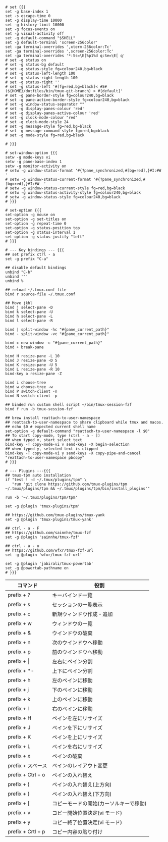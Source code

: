 ```tmux

# set {{{
set -g base-index 1
set -s escape-time 0
set -g display-time 10000
set -g history-limit 10000
set -g focus-events on
set -g visual-activity off
set -g default-command "$SHELL"
set -g default-terminal 'screen-256color'
set -ga terminal-overrides ',xterm-256color:Tc'
set -ga terminal-overrides ',screen-256color:Tc'
set -ga terminal-overrides '*:Ss=\E[%p1%d q:Se=\E[ q'
# set -g status on
# set -g status-bg default
# set -g status-style fg=colour240,bg=black
# set -g status-left-length 100
# set -g status-right-length 100
# set -g status-right ''
# set -g status-left '#[fg=red,bg=black]< #S#(${HOME}/dotfiles/bin/tmux-git-branch) > #[default]'
# set -g pane-border-style fg=colour240,bg=black
# set -g pane-active-border-style fg=colour240,bg=black
# set -g window-status-separator ""
# set -g display-panes-colour 'red'
# set -g display-panes-active-colour 'red'
# set -g clock-mode-colour "red"
# set -g clock-mode-style 24
# set -g message-style fg=red,bg=black
# set -g message-command-style fg=red,bg=black
# set -g mode-style fg=red,bg=black

# }}}

# set-window-option {{{
setw -g mode-keys vi
setw -g pane-base-index 1
setw -g monitor-activity on
# setw -g window-status-format '#{?pane_synchronized,#[bg=red],}#I:#W  '
# setw -g window-status-current-format '#{?pane_synchronized,#[bg=red],}#I:#W  '
# setw -g window-status-current-style fg=red,bg=black
# setw -g window-status-activity-style fg=colour240,bg=black
# setw -g window-status-style fg=colour240,bg=black
# }}}

# set-option {{{
set-option -g mouse on
set-option -g set-titles on
set-option -g repeat-time 0
set-option -g status-position top
set-option -g status-interval 1
set-option -g status-justify "left"
# }}}

# --- Key bindings --- {{{
## set prefix ctrl - a
set -g prefix "C-a"

## disable default bindings
unbind "C-b"
unbind '"'
unbind %

## reload ~/.tmux.conf file
bind r source-file ~/.tmux.conf

## Move jkhl
bind j select-pane -D
bind k select-pane -U
bind h select-pane -L
bind l select-pane -R

bind | split-window -hc "#{pane_current_path}"
bind - split-window -vc "#{pane_current_path}"

bind c new-window -c "#{pane_current_path}"
bind + break-pane

bind H resize-pane -L 10
bind J resize-pane -D 5
bind K resize-pane -U 5
bind L resize-pane -R 10
bind-key o resize-pane -Z

bind i choose-tree
bind w choose-tree -w
bind P switch-client -n
bind N switch-client -p

## binded run custom shell script ~/bin/tmux-session-fzf
bind f run -b tmux-session-fzf

## brew install reattach-to-user-namespace
## reattach-to-user-namespace to share clipboard while tmux and macos.
## echo $0 # expected current shell name
set-option -g default-command "reattach-to-user-namespace -l $0"
## To start copy-mode, type (ctrl - a - ])
## when typed v, start select text
bind-key -T copy-mode-vi v send-keys -X begin-selection
## when typed y, selected text is clipped
bind-key -T copy-mode-vi y send-keys -X copy-pipe-and-cancel "reattach-to-user-namespace pbcopy"
# }}}

# --- Plugins ---{{{
## tmux-tpm auto installation
if "test ! -d ~/.tmux/plugins/tpm" \
   "run 'git clone https://github.com/tmux-plugins/tpm ~/.tmux/plugins/tpm && ~/.tmux/plugins/tpm/bin/install_plugins'"

run -b '~/.tmux/plugins/tpm/tpm'

set -g @plugin 'tmux-plugins/tpm'

## https://github.com/tmux-plugins/tmux-yank
set -g @plugin 'tmux-plugins/tmux-yank'

## ctrl - a - F
## https://github.com/sainnhe/tmux-fzf
set -g @plugin 'sainnhe/tmux-fzf'

## ctrl - a - u
## https://github.com/wfxr/tmux-fzf-url
set -g @plugin 'wfxr/tmux-fzf-url'

set -g @plugin 'jabirali/tmux-powertab'
set -g @powertab-pathname on
# }}}
```

| コマンド          | 役割                                   |
| ----------------- | -------------------------------------- |
| prefix + ?        | キーバインド一覧                       |
| prefix + s        | セッションの一覧表示                   |
| prefix + c        | 新規ウィンドウ作成・追加               |
| prefix + w        | ウィンドウの一覧                       |
| prefix + &        | ウインドウの破棄                       |
| prefix + n        | 次のウインドウへ移動                   |
| prefix + p        | 前のウインドウへ移動                   |
| prefix + \|       | 左右にペイン分割                       |
| prefix + *-        | 上下にペイン分割                       |
| prefix + h        | 左のペインに移動                       |
| prefix + j        | 下のペインに移動                       |
| prefix + k        | 上のペインに移動                       |
| prefix + l        | 右のペインに移動                       |
| prefix + H        | ペインを左にリサイズ                   |
| prefix + J        | ペインを下にリサイズ                   |
| prefix + K        | ペインを上にリサイズ                   |
| prefix + L        | ペインを右にリサイズ                   |
| prefix + x        | ペインの破棄                           |
| prefix + スペース | ペインのレイアウト変更                 |
| prefix + Ctrl + o | ペインの入れ替え                       |
| prefix + {        | ペインの入れ替え(上方向)               |
| prefix + }        | ペインの入れ替え(下方向)               |
| prefix + [        | コピーモードの開始(カーソルキーで移動) |
| prefix + v        | コピー開始位置決定(vi モード)          |
| prefix + y        | コピー終了位置決定(vi モード)          |
| prefix + Crtl + p | コピー内容の貼り付け                   |
